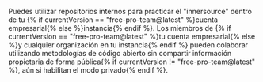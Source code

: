 Puedes utilizar repositorios internos para practicar el "innersource" dentro de tu {% if currentVersion == "free-pro-team@latest" %}cuenta empresarial{% else %}instancia{% endif %}. Los miembros de {% if currentVersion == "free-pro-team@latest" %}tu cuenta empresarial{% else %}y cualquier organización en tu instancia{% endif %} pueden colaborar utilizando metodologías de código abierto sin compartir información propietaria de forma pública{% if currentVersion != "free-pro-team@latest" %}, aún si habilitan el modo privado{% endif %}.

